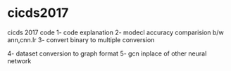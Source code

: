 # cicds2017
cicds 2017 code
1- code explanation
2- modecl accuracy comparision b/w ann,cnn.lr
3- convert binary to multiple conversion

4- dataset conversion to graph format
5- gcn inplace of other neural network
